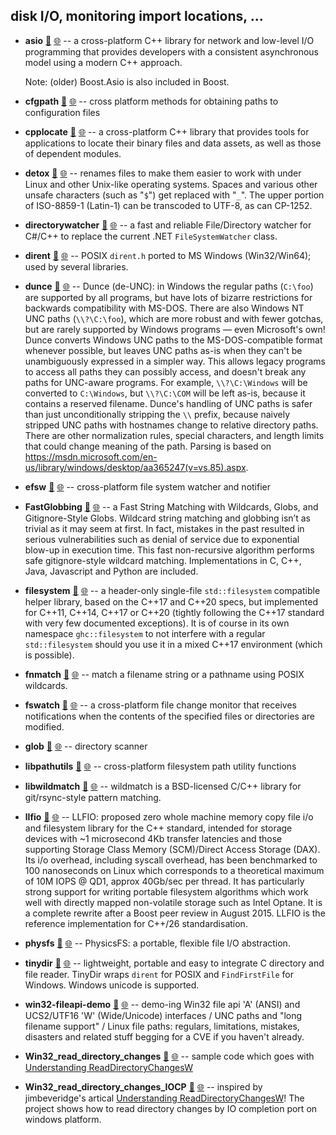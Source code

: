

## disk I/O, monitoring import locations, ...

- **asio** [📁](./asio) [🌐](https://github.com/GerHobbelt/asio) -- a cross-platform C++ library for network and low-level I/O programming that provides developers with a consistent asynchronous model using a modern C++ approach.
  
  Note: (older) Boost.Asio is also included in Boost.

- **cfgpath** [📁](./cfgpath) [🌐](https://github.com/GerHobbelt/cfgpath) -- cross platform methods for obtaining paths to configuration files
- **cpplocate** [📁](./cpplocate) [🌐](https://github.com/GerHobbelt/cpplocate) -- a cross-platform C++ library that provides tools for applications to locate their binary files and data assets, as well as those of dependent modules.
- **detox** [📁](./detox) [🌐](https://github.com/GerHobbelt/detox) -- renames files to make them easier to work with under Linux and other Unix-like operating systems.  Spaces and various other unsafe characters (such as "`$`") get replaced with "`_`".  The upper portion of ISO-8859-1 (Latin-1) can be transcoded to UTF-8, as can CP-1252.
- **directorywatcher** [📁](./directorywatcher) [🌐](https://github.com/GerHobbelt/myoddweb.directorywatcher) -- a fast and reliable File/Directory watcher for C#/C++ to replace the current .NET `FileSystemWatcher` class.
- **dirent** [📁](./dirent) [🌐](https://github.com/GerHobbelt/dirent) -- POSIX `dirent.h` ported to MS Windows (Win32/Win64); used by several libraries.
- **dunce** [📁](./dunce) [🌐](https://github.com/GerHobbelt/dunce) -- Dunce (de-UNC): in Windows the regular paths (`C:\foo`) are supported by all programs, but have lots of bizarre restrictions for backwards compatibility with MS-DOS. There are also Windows NT UNC paths (`\\?\C:\foo`), which are more robust and with fewer gotchas, but are rarely supported by Windows programs — even Microsoft's own! Dunce converts Windows UNC paths to the MS-DOS-compatible format whenever possible, but leaves UNC paths as-is when they can't be unambiguously expressed in a simpler way. This allows legacy programs to access all paths they can possibly access, and doesn't break any paths for UNC-aware programs. For example, `\\?\C:\Windows` will be converted to `C:\Windows`, but `\\?\C:\COM` will be left as-is, because it contains a reserved filename.  Dunce's handling of UNC paths is safer than just unconditionally stripping the `\\` prefix, because naively stripped UNC paths with hostnames change to relative directory paths. There are other normalization rules, special characters, and length limits that could change meaning of the path. Parsing is based on <https://msdn.microsoft.com/en-us/library/windows/desktop/aa365247(v=vs.85).aspx>.
- **efsw** [📁](./efsw) [🌐](https://github.com/GerHobbelt/efsw) -- cross-platform file system watcher and notifier
- **FastGlobbing** [📁](./FastGlobbing) [🌐](https://github.com/GerHobbelt/FastGlobbing) -- a Fast String Matching with Wildcards, Globs, and Gitignore-Style Globs. Wildcard string matching and globbing isn’t as trivial as it may seem at first.  In fact, mistakes in the past resulted in serious vulnerabilities such as denial of service due to exponential blow-up in execution time. This fast non-recursive algorithm performs safe gitignore-style wildcard matching.  Implementations in C, C++, Java, Javascript and Python are included.
- **filesystem** [📁](./filesystem) [🌐](https://github.com/GerHobbelt/filesystem) -- a header-only single-file `std::filesystem` compatible helper library, based on the C++17 and C++20 specs, but implemented for C++11, C++14, C++17 or C++20 (tightly following the C++17 standard with very few documented exceptions). It is of course in its own namespace `ghc::filesystem` to not interfere with a regular `std::filesystem` should you use it in a mixed C++17 environment (which is possible).
- **fnmatch** [📁](./fnmatch) [🌐](https://github.com/GerHobbelt/fnmatch) -- match a filename string or a pathname using POSIX wildcards.
- **fswatch** [📁](./fswatch) [🌐](https://github.com/GerHobbelt/fswatch) -- a cross-platform file change monitor that receives notifications when the contents of the specified files or directories are modified.
- **glob** [📁](./glob) [🌐](https://github.com/GerHobbelt/glob) -- directory scanner
- **libpathutils** [📁](./libpathutils) [🌐](https://github.com/GerHobbelt/libpathutils) -- cross-platform filesystem path utility functions
- **libwildmatch** [📁](./libwildmatch) [🌐](https://github.com/GerHobbelt/wildmatch) -- wildmatch is a BSD-licensed C/C++ library for git/rsync-style pattern matching.
- **llfio** [📁](./llfio) [🌐](https://github.com/GerHobbelt/llfio) -- LLFIO: proposed zero whole machine memory copy file i/o and filesystem library for the C++ standard, intended for storage devices with ~1 microsecond 4Kb transfer latencies and those supporting Storage Class Memory (SCM)/Direct Access Storage (DAX). Its i/o overhead, including syscall overhead, has been benchmarked to 100 nanoseconds on Linux which corresponds to a theoretical maximum of 10M IOPS @ QD1, approx 40Gb/sec per thread. It has particularly strong support for writing portable filesystem algorithms which work well with directly mapped non-volatile storage such as Intel Optane. It is a complete rewrite after a Boost peer review in August 2015. LLFIO is the reference implementation for C++/26 standardisation.
- **physfs** [📁](./physfs) [🌐](https://github.com/GerHobbelt/physfs) -- PhysicsFS: a portable, flexible file I/O abstraction.
- **tinydir** [📁](./tinydir) [🌐](https://github.com/GerHobbelt/tinydir) -- lightweight, portable and easy to integrate C directory and file reader. TinyDir wraps `dirent` for POSIX and `FindFirstFile` for Windows. Windows unicode is supported.
- **win32-fileapi-demo** [📁](./win32-fileapi-demo) [🌐](https://github.com/GerHobbelt/win32-fileapi-demo) -- demo-ing Win32 file api 'A' (ANSI) and UCS2/UTF16 'W' (Wide/Unicode) interfaces / UNC paths and "long filename support" / Linux file paths: regulars, limitations, mistakes, disasters and related stuff begging for a CVE if you haven't already.
- **Win32_read_directory_changes** [📁](./Win32_read_directory_changes) [🌐](https://github.com/GerHobbelt/readdirectorychanges) -- sample code which goes with [Understanding ReadDirectoryChangesW](http://qualapps.blogspot.com/2010/05/understanding-readdirectorychangesw.html)
- **Win32_read_directory_changes_IOCP** [📁](./Win32_read_directory_changes_IOCP) [🌐](https://github.com/GerHobbelt/ReadDirectoryChangesIOCP) -- inspired by jimbeveridge's artical [Understanding ReadDirectoryChangesW](http://qualapps.blogspot.com/2010/05/understanding-readdirectorychangesw.html)! The project shows how to read directory changes by IO completion port on windows platform.












